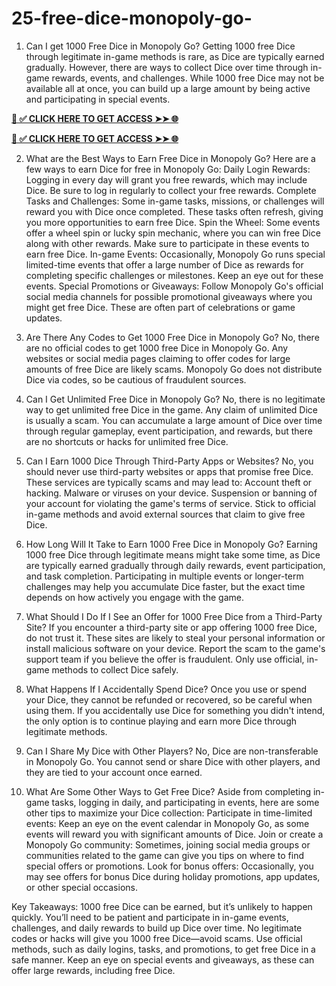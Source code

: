 # 25-free-dice-monopoly-go-
1. Can I get 1000 Free Dice in Monopoly Go?
Getting 1000 free Dice through legitimate in-game methods is rare, as Dice are typically earned gradually. However, there are ways to collect Dice over time through in-game rewards, events, and challenges.
While 1000 free Dice may not be available all at once, you can build up a large amount by being active and participating in special events.


**[📌 ✅ CLICK HERE TO GET ACCESS ➤➤ 🌐](https://newmegadeals.xyz/Monopoly/)**





**[📌 ✅ CLICK HERE TO GET ACCESS ➤➤ 🌐](https://newmegadeals.xyz/Monopoly/)**




2. What are the Best Ways to Earn Free Dice in Monopoly Go?
Here are a few ways to earn Dice for free in Monopoly Go:
Daily Login Rewards: Logging in every day will grant you free rewards, which may include Dice. Be sure to log in regularly to collect your free rewards.
Complete Tasks and Challenges: Some in-game tasks, missions, or challenges will reward you with Dice once completed. These tasks often refresh, giving you more opportunities to earn free Dice.
Spin the Wheel: Some events offer a wheel spin or lucky spin mechanic, where you can win free Dice along with other rewards. Make sure to participate in these events to earn free Dice.
In-game Events: Occasionally, Monopoly Go runs special limited-time events that offer a large number of Dice as rewards for completing specific challenges or milestones. Keep an eye out for these events.
Special Promotions or Giveaways: Follow Monopoly Go's official social media channels for possible promotional giveaways where you might get free Dice. These are often part of celebrations or game updates.

3. Are There Any Codes to Get 1000 Free Dice in Monopoly Go?
No, there are no official codes to get 1000 free Dice in Monopoly Go. Any websites or social media pages claiming to offer codes for large amounts of free Dice are likely scams. Monopoly Go does not distribute Dice via codes, so be cautious of fraudulent sources.

4. Can I Get Unlimited Free Dice in Monopoly Go?
No, there is no legitimate way to get unlimited free Dice in the game. Any claim of unlimited Dice is usually a scam.
You can accumulate a large amount of Dice over time through regular gameplay, event participation, and rewards, but there are no shortcuts or hacks for unlimited free Dice.

5. Can I Earn 1000 Dice Through Third-Party Apps or Websites?
No, you should never use third-party websites or apps that promise free Dice. These services are typically scams and may lead to:
Account theft or hacking.
Malware or viruses on your device.
Suspension or banning of your account for violating the game's terms of service.
Stick to official in-game methods and avoid external sources that claim to give free Dice.

6. How Long Will It Take to Earn 1000 Free Dice in Monopoly Go?
Earning 1000 free Dice through legitimate means might take some time, as Dice are typically earned gradually through daily rewards, event participation, and task completion.
Participating in multiple events or longer-term challenges may help you accumulate Dice faster, but the exact time depends on how actively you engage with the game.

7. What Should I Do If I See an Offer for 1000 Free Dice from a Third-Party Site?
If you encounter a third-party site or app offering 1000 free Dice, do not trust it. These sites are likely to steal your personal information or install malicious software on your device.
Report the scam to the game's support team if you believe the offer is fraudulent.
Only use official, in-game methods to collect Dice safely.

8. What Happens If I Accidentally Spend Dice?
Once you use or spend your Dice, they cannot be refunded or recovered, so be careful when using them.
If you accidentally use Dice for something you didn't intend, the only option is to continue playing and earn more Dice through legitimate methods.

9. Can I Share My Dice with Other Players?
No, Dice are non-transferable in Monopoly Go. You cannot send or share Dice with other players, and they are tied to your account once earned.

10. What Are Some Other Ways to Get Free Dice?
Aside from completing in-game tasks, logging in daily, and participating in events, here are some other tips to maximize your Dice collection:
Participate in time-limited events: Keep an eye on the event calendar in Monopoly Go, as some events will reward you with significant amounts of Dice.
Join or create a Monopoly Go community: Sometimes, joining social media groups or communities related to the game can give you tips on where to find special offers or promotions.
Look for bonus offers: Occasionally, you may see offers for bonus Dice during holiday promotions, app updates, or other special occasions.

Key Takeaways:
1000 free Dice can be earned, but it’s unlikely to happen quickly. You’ll need to be patient and participate in in-game events, challenges, and daily rewards to build up Dice over time.
No legitimate codes or hacks will give you 1000 free Dice—avoid scams.
Use official methods, such as daily logins, tasks, and promotions, to get free Dice in a safe manner.
Keep an eye on special events and giveaways, as these can offer large rewards, including free Dice.
